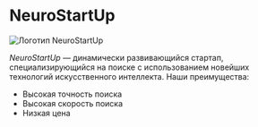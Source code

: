 # NeuroStartUp
![Логотип NeuroStartUp](https://raw.githubusercontent.com/netology-ds-team/git-homeworks/main/1_self/logo.png)

*NeuroStartUp* — динамически развивающийся стартап, специализирующийся на поиске с использованием новейших технологий искусственного интеллекта. Наши преимущества:

* Высокая точность поиска
* Высокая скорость поиска
* Низкая цена